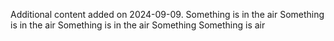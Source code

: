 Additional content added on 2024-09-09.
Something is in the air
Something is in the air
Something is in the air
Something
Something is air
